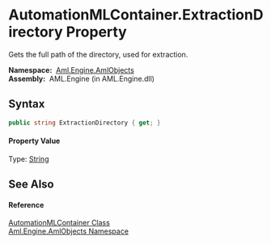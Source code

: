 AutomationMLContainer.ExtractionDirectory Property
==================================================
Gets the full path of the directory, used for extraction.

  **Namespace:**  [Aml.Engine.AmlObjects][1]  
  **Assembly:**  AML.Engine (in AML.Engine.dll)

Syntax
------

```csharp
public string ExtractionDirectory { get; }
```

#### Property Value
Type: [String][2]

See Also
--------

#### Reference
[AutomationMLContainer Class][3]  
[Aml.Engine.AmlObjects Namespace][1]  

[1]: ../README.md
[2]: https://docs.microsoft.com/dotnet/api/system.string
[3]: README.md
[4]: https://www.automationml.org
[5]: ../../icons/logoShade.png